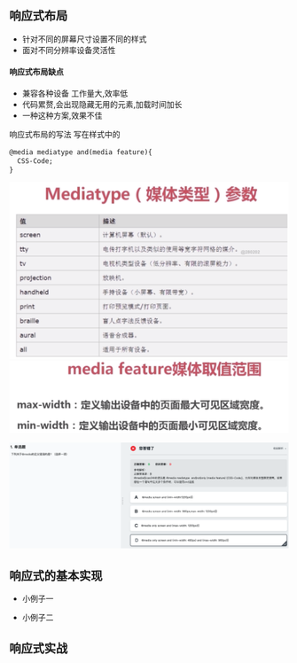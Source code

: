 ## 响应式布局
- 针对不同的屏幕尺寸设置不同的样式
- 面对不同分辨率设备灵活性

#### 响应式布局缺点
- 兼容各种设备 工作量大,效率低
- 代码累赘,会出现隐藏无用的元素,加载时间加长
- 一种这种方案,效果不佳

响应式布局的写法 写在样式中的
```
@media mediatype and(media feature){
  CSS-Code;
}
```
<img src='img/mediatype.png'></img>
<img src='img/media-feature.png'></img>

<img src='img/ques01.png'></img>

## 响应式的基本实现

- 小例子一

- 小例子二

## 响应式实战
